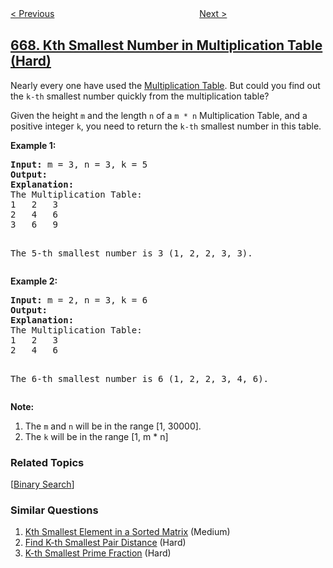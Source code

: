 <!--|This file generated by command(leetcode description); DO NOT EDIT.    |-->
<!--+----------------------------------------------------------------------+-->
<!--|@author    openset <openset.wang@gmail.com>                           |-->
<!--|@link      https://github.com/openset                                 |-->
<!--|@home      https://github.com/tonymontaro/leetcode-hints                        |-->
<!--+----------------------------------------------------------------------+-->

[< Previous](https://github.com/tonymontaro/leetcode-hints/tree/master/problems/beautiful-arrangement-ii "Beautiful Arrangement II")
　　　　　　　　　　　　　　　　
[Next >](https://github.com/tonymontaro/leetcode-hints/tree/master/problems/trim-a-binary-search-tree "Trim a Binary Search Tree")

## [668. Kth Smallest Number in Multiplication Table (Hard)](https://leetcode.com/problems/kth-smallest-number-in-multiplication-table "乘法表中第k小的数")

<p>
Nearly every one have used the <a href="https://en.wikipedia.org/wiki/Multiplication_table">Multiplication Table</a>. But could you find out the <code>k-th</code> smallest number quickly from the multiplication table?
</p>

<p>
Given the height <code>m</code> and the length <code>n</code> of a <code>m * n</code> Multiplication Table, and a positive integer <code>k</code>, you need to return the <code>k-th</code> smallest number in this table.
</p>

<p><b>Example 1:</b><br />
<pre>
<b>Input:</b> m = 3, n = 3, k = 5
<b>Output:</b> 
<b>Explanation:</b> 
The Multiplication Table:
1	2	3
2	4	6
3	6	9

The 5-th smallest number is 3 (1, 2, 2, 3, 3).
</pre>
</p>


<p><b>Example 2:</b><br />
<pre>
<b>Input:</b> m = 2, n = 3, k = 6
<b>Output:</b> 
<b>Explanation:</b> 
The Multiplication Table:
1	2	3
2	4	6

The 6-th smallest number is 6 (1, 2, 2, 3, 4, 6).
</pre>
</p>


<p><b>Note:</b><br>
<ol>
<li>The <code>m</code> and <code>n</code> will be in the range [1, 30000].</li>
<li>The <code>k</code> will be in the range [1, m * n]</li>
</ol>
</p>

### Related Topics
  [[Binary Search](https://github.com/tonymontaro/leetcode-hints/tree/master/tag/binary-search/README.md)]

### Similar Questions
  1. [Kth Smallest Element in a Sorted Matrix](https://github.com/tonymontaro/leetcode-hints/tree/master/problems/kth-smallest-element-in-a-sorted-matrix) (Medium)
  1. [Find K-th Smallest Pair Distance](https://github.com/tonymontaro/leetcode-hints/tree/master/problems/find-k-th-smallest-pair-distance) (Hard)
  1. [K-th Smallest Prime Fraction](https://github.com/tonymontaro/leetcode-hints/tree/master/problems/k-th-smallest-prime-fraction) (Hard)
